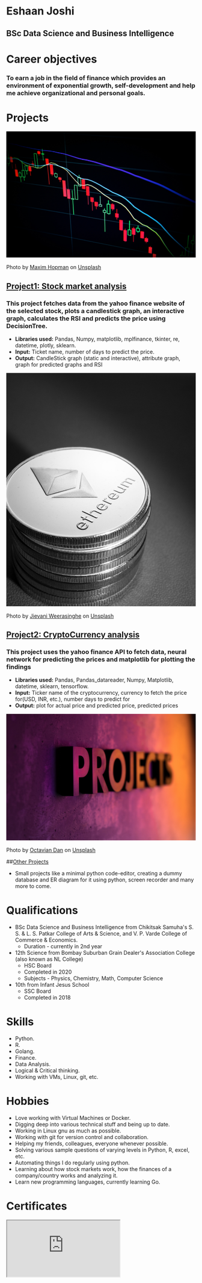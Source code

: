 # Eshaan Joshi
## BSc Data Science and Business Intelligence
# Career objectives

### To earn a job in the field of finance which provides an environment of exponential growth, self-development and help me achieve organizational and personal goals.

# Projects
<img src = 'maxim-hopman-fiXLQXAhCfk-unsplash.jpg'/>

Photo by <a href="https://unsplash.com/@nampoh?utm_source=unsplash&utm_medium=referral&utm_content=creditCopyText">Maxim Hopman</a> on <a href="https://unsplash.com/s/photos/automation?utm_source=unsplash&utm_medium=referral&utm_content=creditCopyText">Unsplash</a>

## [Project1: Stock market analysis](https://github.com/EshaanJoshiSDBI/stockanalysis)

### This project fetches data from the yahoo finance website of the selected stock, plots a candlestick graph, an interactive graph, calculates the RSI and predicts the price using DecisionTree.

- **Libraries used:** Pandas, Numpy, matplotlib, mplfinance, tkinter, re, datetime, plotly, sklearn.
- **Input:** Ticket name, number of days to predict the price.
- **Output:** CandleStick graph (static and interactive), attribute graph, graph for predicted graphs and RSI
<img src = 'jievani-weerasinghe-zHI7m_FxpMU-unsplash.jpg' />

Photo by <a href="https://unsplash.com/@jievani?utm_source=unsplash&utm_medium=referral&utm_content=creditCopyText">Jievani Weerasinghe</a> on <a href="https://unsplash.com/s/photos/ethereum?utm_source=unsplash&utm_medium=referral&utm_content=creditCopyText">Unsplash</a>

## [Project2: CryptoCurrency analysis](https://github.com/EshaanJoshiSDBI/cryptoanalysis)
### This project uses the yahoo finance API to fetch data, neural network for predicting the prices and matplotlib for plotting the findings

- **Libraries used:** Pandas, Pandas_datareader, Numpy, Matplotlib, datetime, sklearn, tensorflow.
- **Input:** Ticker name of the cryptocurrency, currency to fetch the price for(USD, INR, etc.), number days to predict for
- **Output:** plot for actual price and predicted price, predicted prices
<img src = 'octavian-dan-b21Ty33CqVs-unsplash.jpg' />

Photo by <a href="https://unsplash.com/@octadan?utm_source=unsplash&utm_medium=referral&utm_content=creditCopyText">Octavian Dan</a> on <a href="https://unsplash.com/s/photos/projects?utm_source=unsplash&utm_medium=referral&utm_content=creditCopyText">Unsplash</a>

##[Other Projects](https://github.com/EshaanJoshiSDBI/Projects)
- Small projects like a minimal python code-editor, creating a dummy database and ER diagram for it using python, screen recorder and many more to come.

# Qualifications
- BSc Data Science and Business Intelligence from Chikitsak Samuha's S. S. & L. S. Patkar College of Arts & Science, and V. P. Varde College of Commerce & Economics.
	- Duration - currently in 2nd year
- 12th Science from Bombay Suburban Grain Dealer's Association College (also known as NL College)
	- HSC Board
	- Completed in 2020
	- Subjects - Physics, Chemistry, Math, Computer Science
- 10th from Infant Jesus School
	- SSC Board
	- Completed in 2018

# Skills
- Python.
- R.
- Golang.
- Finance.
- Data Analysis.
- Logical & Critical thinking.
- Working with VMs, Linux, git, etc.

# Hobbies
- Love working with Virtual Machines or Docker.
- Digging deep into various technical stuff and being up to date.
- Working in Linux gnu as much as possible.
- Working with git for version control and collaboration.
- Helping my friends, colleagues, everyone whenever possible.
- Solving various sample questions of varying levels in Python, R, excel, etc.
- Automating things I do regularly using python.
- Learning about how stock markets work, how the finances of a company/country works and analyzing it.
- Learn new programming languages, currently learning Go.

# Certificates
<html>
  <body>
  <iframe src = 'https://www.guvi.in/verify-certificate?id=9464452GNb1D6Z1Wm0'> R programming certificate</iframe>
  </body>
</html>
